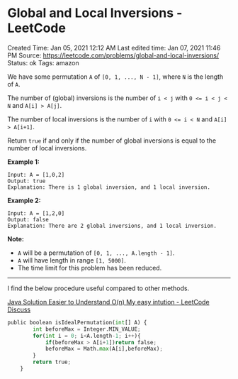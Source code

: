 # Global and Local Inversions - LeetCode

Created Time: Jan 05, 2021 12:12 AM
Last edited time: Jan 07, 2021 11:46 PM
Source: https://leetcode.com/problems/global-and-local-inversions/
Status: ok
Tags: amazon

We have some permutation `A` of `[0, 1, ..., N - 1]`, where `N` is the length of `A`.

The number of (global) inversions is the number of `i < j` with `0 <= i < j < N` and `A[i] > A[j]`.

The number of local inversions is the number of `i` with `0 <= i < N` and `A[i] > A[i+1]`.

Return `true` if and only if the number of global inversions is equal to the number of local inversions.

**Example 1:**

```
Input: A = [1,0,2]
Output: true
Explanation: There is 1 global inversion, and 1 local inversion.

```

**Example 2:**

```
Input: A = [1,2,0]
Output: false
Explanation: There are 2 global inversions, and 1 local inversion.

```

**Note:**

- `A` will be a permutation of `[0, 1, ..., A.length - 1]`.
- `A` will have length in range `[1, 5000]`.
- The time limit for this problem has been reduced.

---

I find the below procedure useful compared to other methods. 

[Java Solution Easier to Understand O(n) My easy intution - LeetCode Discuss](https://leetcode.com/problems/global-and-local-inversions/discuss/990981/Java-Solution-Easier-to-Understand-O(n)-My-easy-intution)

```python
public boolean isIdealPermutation(int[] A) {
        int beforeMax = Integer.MIN_VALUE;
        for(int i = 0; i<A.length-1; i++){
            if(beforeMax > A[i+1])return false;
            beforeMax = Math.max(A[i],beforeMax);
        }
        return true;
    }
```